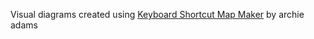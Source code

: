 Visual diagrams created using [Keyboard Shortcut Map Maker](https://archie-adams.github.io/keyboard-shortcut-map-maker/) by archie adams